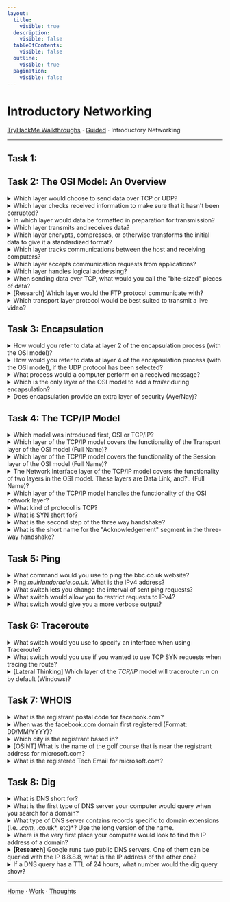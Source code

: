 ```yaml
---
layout:
  title:
    visible: true
  description:
    visible: false
  tableOfContents:
    visible: false
  outline:
    visible: true
  pagination:
    visible: false
---
```


# Introductory Networking

[TryHackMe Walkthroughs](./) ⋅ [Guided](../) ⋅ Introductory Networking

***
## Task 1:
## Task 2: The OSI Model: An Overview

<details>

<summary>Which layer would choose to send data over TCP or UDP?</summary>

4

Layer 4 is the is transport layer.

</details>

<details>

<summary>Which layer checks received information to make sure that it hasn't been corrupted?</summary>

2

Layer 2 is the data link layer.

</details>

<details>

<summary>In which layer would data be formatted in preparation for transmission?</summary>

2

Layer 2 is the data link layer.

</details>

<details>

<summary>Which layer transmits and receives data?</summary>

1

Layer 1 is the physical layer.

</details>

<details>

<summary>Which layer encrypts, compresses, or otherwise transforms the initial data to give it a standardized format?</summary>

6

Layer 6 is the presentation layer.

</details>

<details>

<summary>Which layer tracks communications between the host and receiving computers?</summary>

5

Layer 5 is the session layer.

</details>

<details>

<summary>Which layer accepts communication requests from applications?</summary>

7

Layer 7 is the application layer.

</details>

<details>

<summary>Which layer handles logical addressing?</summary>

3

Layer 3 is the network layer.

</details>

<details>

<summary>When sending data over TCP, what would you call the "bite-sized" pieces of data?</summary>

Segments

</details>

<details>

<summary>[Research] Which layer would the FTP protocol communicate with?</summary>

7

The file transfer protocol (FTP) communicates with the application layer.

</details>

<details>

<summary>Which transport layer protocol would be best suited to transmit a live video?</summary>

UDP

UDP is preferred in situations where speed is more important than accuracy.

</details>

## Task 3: Encapsulation

<details>

<summary>How would you refer to data at layer 2 of the encapsulation process (with the OSI model)?</summary>

Frames

</details>

<details>

<summary>How would you refer to data at layer 4 of the encapsulation process (with the OSI model), if the UDP protocol has been selected?</summary>

Datagrams

</details>

<details>

<summary>What process would a computer perform on a received message?</summary>

De-encapsulation

</details>

<details>

<summary>Which is the only layer of the OSI model to add a <em>trailer</em> during encapsulation?</summary>

Data Link

</details>

<details>

<summary>Does encapsulation provide an extra layer of security (Aye/Nay)?</summary>

Aye

</details>

## Task 4: The TCP/IP Model

<details>

<summary>Which model was introduced first, OSI or TCP/IP?</summary>

TCP/IP

</details>

<details>

<summary>Which layer of the TCP/IP model covers the functionality of the Transport layer of the OSI model (Full Name)?</summary>

Transport

</details>

<details>

<summary>Which layer of the TCP/IP model covers the functionality of the Session layer of the OSI model (Full Name)?</summary>

Application

</details>

<details>

<summary>The Network Interface layer of the TCP/IP model covers the functionality of two layers in the OSI model. These layers are Data Link, and?.. (Full Name)?</summary>

Physical

</details>

<details>

<summary>Which layer of the TCP/IP model handles the functionality of the OSI network layer?</summary>

Internet

</details>

<details>

<summary>What kind of protocol is TCP?</summary>

Connection-based

</details>

<details>

<summary>What is SYN short for?</summary>

Synchronise

</details>

<details>

<summary>What is the second step of the three way handshake?</summary>

SYN/ACK

</details>

<details>

<summary>What is the short name for the "Acknowledgement" segment in the three-way handshake?</summary>

ACK

</details>

## Task 5: Ping

<details>

<summary>What command would you use to ping the bbc.co.uk website?</summary>

ping bbc.co.uk

</details>

<details>

<summary>Ping <em>muirlandoracle.co.uk.</em> What is the IPv4 address?</summary>

217.160.0.152

</details>

<details>

<summary>What switch lets you change the interval of sent ping requests?</summary>

\-i

</details>

<details>

<summary>What switch would allow you to restrict requests to IPv4?</summary>

\-4

</details>

<details>

<summary>What switch would give you a more verbose output?</summary>

\-v

</details>

## Task 6: Traceroute

<details>

<summary>What switch would you use to specify an interface when using Traceroute?</summary>

\-i

</details>

<details>

<summary>What switch would you use if you wanted to use TCP SYN requests when tracing the route?</summary>

\-T

</details>

<details>

<summary>[Lateral Thinking] Which layer of the <em>TCP/IP</em> model will traceroute run on by default (Windows)?</summary>

Internet

</details>

## Task 7: WHOIS

<details>

<summary>What is the registrant postal code for facebook.com?</summary>

94025

</details>

<details>

<summary>When was the facebook.com domain first registered (Format: DD/MM/YYYY)?</summary>

29/03/1997

</details>

<details>

<summary>Which city is the registrant based in?</summary>

Redmond

</details>

<details>

<summary>[OSINT] What is the name of the golf course that is near the registrant address for microsoft.com?</summary>

Bellevue Golf Course

I used Google Maps to search for golf courses near the listed registrant address.

</details>

<details>

<summary>What is the registered Tech Email for microsoft.com?</summary>

msnhst@microsoft.com

</details>

## Task 8: Dig

<details>

<summary>What is DNS short for?</summary>

Domain Name System

</details>

<details>

<summary>What is the first type of DNS server your computer would query when you search for a domain?</summary>

Recursive

</details>

<details>

<summary>What type of DNS server contains records specific to domain extensions (i.e. <em>.com,</em> .co.uk*, etc)*? Use the long version of the name.</summary>

Top-Level Domain

</details>

<details>

<summary>Where is the very first place your computer would look to find the IP address of a domain?</summary>

Hosts File

</details>

<details>

<summary><strong>[Research]</strong> Google runs two public DNS servers. One of them can be queried with the IP 8.8.8.8, what is the IP address of the other one?</summary>

8.8.4.4

</details>

<details>

<summary>If a DNS query has a TTL of 24 hours, what number would the dig query show?</summary>

86400

</details>

***

[Home](https://app.gitbook.com/o/0kO27okC5uVB9ALX3rho/s/036xtfEIzcEdGegONXWM/) ⋅ [Work](https://app.gitbook.com/o/0kO27okC5uVB9ALX3rho/s/WaFS755Q4sf02CxLcghQ/) ⋅ [Thoughts](https://app.gitbook.com/o/0kO27okC5uVB9ALX3rho/s/s4QQPMntQ25hmJToKSOu/)

